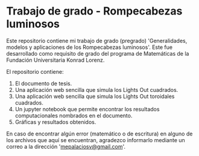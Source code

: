 # Trabajo de grado - Rompecabezas luminosos

Este repositorio contiene mi trabajo de grado (pregrado)
'Generalidades, modelos y aplicaciones de los Rompecabezas luminosos'. 
Este fue desarrollado como requisito de grado del programa de Matemáticas de la Fundación Universitaria Konrad Lorenz. 

El repositorio contiene:
  1. El documento de tesis.
  2. Una aplicación web sencilla que simula los Lights Out cuadrados.
  3. Una aplicación web sencilla que simula los Lights Out toroidales cuadrados.
  4. Un jupyter notebook que permite encontrar los resultados computacionales nombrados en el documento.
  5. Gráficas y resultados obtenidos.

En caso de encontrar algún error (matemático o de escritura) en alguno de los archivos que aquí se encuentran, agradezco informarlo mediante un correo a la dirección 'mepalaciosv@gmail.com'.
